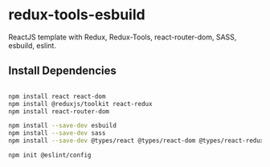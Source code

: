 # redux-tools-esbuild

ReactJS template with Redux, Redux-Tools, react-router-dom, SASS, esbuild, eslint.

## Install Dependencies

```bash

npm install react react-dom 
npm install @reduxjs/toolkit react-redux
npm install react-router-dom

npm install --save-dev esbuild
npm install --save-dev sass
npm install --save-dev @types/react @types/react-dom @types/react-redux

npm init @eslint/config

```
